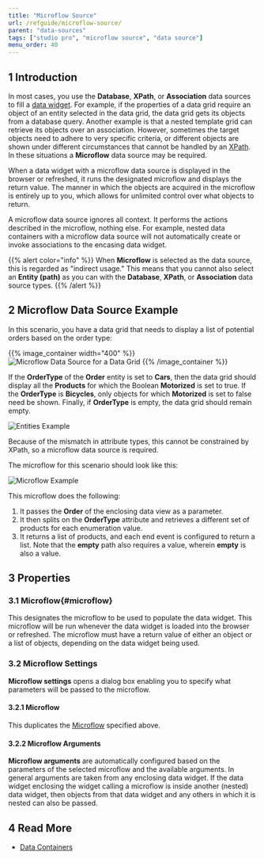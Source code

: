 ```yaml
---
title: "Microflow Source"
url: /refguide/microflow-source/
parent: "data-sources"
tags: ["studio pro", "microflow source", "data source"]
menu_order: 40
---
```


## 1 Introduction

In most cases, you use the **Database**, **XPath**, or **Association** data sources to fill a [data widget](/refguide/data-widgets/). For example, if the properties of a data grid require an object of an entity selected in the data grid, the data grid gets its objects from a database query. Another example is that a nested template grid can retrieve its objects over an association. However, sometimes the target objects need to adhere to very specific criteria, or different objects are shown under different circumstances that cannot be handled by an [XPath](/refguide/xpath-constraints/). In these situations a **Microflow** data source may be required.

When a data widget with a microflow data source is displayed in the browser or refreshed, it runs the designated microflow and displays the return value. The manner in which the objects are acquired in the microflow is entirely up to you, which allows for unlimited control over what objects to return.

A microflow data source ignores all context. It performs the actions described in the microflow, nothing else. For example, nested data containers with a microflow data source will not automatically create or invoke associations to the encasing data widget.

{{% alert color="info" %}}
When **Microflow** is selected as the data source, this is regarded as "indirect usage." This means that you cannot also select an **Entity (path)** as you can with the **Database**, **XPath**, or **Association** data source types.
{{% /alert %}}

## 2 Microflow Data Source Example

In this scenario, you have a data grid that needs to display a list of potential orders based on the order type:

{{% image_container width="400" %}}![Microflow Data Source for a Data Grid](/attachments/refguide/modeling/pages/data-widgets/data-sources/microflow-source/data-grid-microflow-source.jpg)
{{% /image_container %}}

If the **OrderType** of the **Order** entity is set to **Cars**, then the data grid should display all the **Products** for which the Boolean **Motorized** is set to true. If the **OrderType** is **Bicycles**, only objects for which **Motorized** is set to false need be shown. Finally, if **OrderType** is empty, the data grid should remain empty.

![Entities Example](/attachments/refguide/modeling/pages/data-widgets/data-sources/microflow-source/entities-example.jpg)

Because of the mismatch in attribute types, this cannot be constrained by XPath, so a microflow data source is required. 

The microflow for this scenario should look like this:

![Microflow Example](/attachments/refguide/modeling/pages/data-widgets/data-sources/microflow-source/microflow-nanoflow-example.jpg)

This microflow does the following:

1. It passes the **Order** of the enclosing data view as a parameter. 
2. It then splits on the **OrderType** attribute and retrieves a different set of products for each enumeration value. 
3. It returns a list of products, and each end event is configured to return a list. Note that the **empty** path also requires a value, wherein **empty** is also a value. 

## 3 Properties

###  3.1 Microflow{#microflow}

This designates the microflow to be used to populate the data widget. This microflow will be run whenever the data widget is loaded into the browser or refreshed. The microflow must have a return value of either an object or a list of objects, depending on the data widget being used.

### 3.2 Microflow Settings

**Microflow settings** opens a dialog box enabling you to specify what parameters will be passed to the microflow.

#### 3.2.1 Microflow

This duplicates the [Microflow](#microflow) specified above.

#### 3.2.2 Microflow Arguments

**Microflow arguments** are automatically configured based on the parameters of the selected microflow and the available arguments. In general arguments are taken from any enclosing data widget. If the data widget enclosing the widget calling a microflow is inside another (nested) data widget, then objects from that data widget and any others in which it is nested can also be passed.

## 4 Read More

* [Data Containers](/refguide/data-widgets/)

